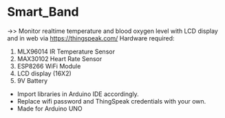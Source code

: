 # Smart_Band
->> Monitor realtime temperature and blood oxygen level with LCD display and in web via https://thingspeak.com/
Hardware required:
1) MLX96014 IR Temperature Sensor
2) MAX30102 Heart Rate Sensor
3) ESP8266 WiFi Module
4) LCD display (16X2)
5) 9V Battery

* Import libraries in Arduino IDE accordingly.
* Replace wifi password and ThingSpeak credentials with your own.
* Made for Arduino UNO
